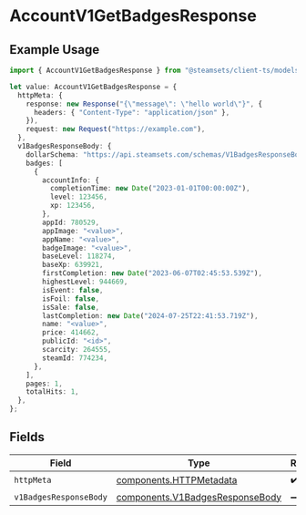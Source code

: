 # AccountV1GetBadgesResponse

## Example Usage

```typescript
import { AccountV1GetBadgesResponse } from "@steamsets/client-ts/models/operations";

let value: AccountV1GetBadgesResponse = {
  httpMeta: {
    response: new Response("{\"message\": \"hello world\"}", {
      headers: { "Content-Type": "application/json" },
    }),
    request: new Request("https://example.com"),
  },
  v1BadgesResponseBody: {
    dollarSchema: "https://api.steamsets.com/schemas/V1BadgesResponseBody.json",
    badges: [
      {
        accountInfo: {
          completionTime: new Date("2023-01-01T00:00:00Z"),
          level: 123456,
          xp: 123456,
        },
        appId: 780529,
        appImage: "<value>",
        appName: "<value>",
        badgeImage: "<value>",
        baseLevel: 118274,
        baseXp: 639921,
        firstCompletion: new Date("2023-06-07T02:45:53.539Z"),
        highestLevel: 944669,
        isEvent: false,
        isFoil: false,
        isSale: false,
        lastCompletion: new Date("2024-07-25T22:41:53.719Z"),
        name: "<value>",
        price: 414662,
        publicId: "<id>",
        scarcity: 264555,
        steamId: 774234,
      },
    ],
    pages: 1,
    totalHits: 1,
  },
};
```

## Fields

| Field                                                                              | Type                                                                               | Required                                                                           | Description                                                                        |
| ---------------------------------------------------------------------------------- | ---------------------------------------------------------------------------------- | ---------------------------------------------------------------------------------- | ---------------------------------------------------------------------------------- |
| `httpMeta`                                                                         | [components.HTTPMetadata](../../models/components/httpmetadata.md)                 | :heavy_check_mark:                                                                 | N/A                                                                                |
| `v1BadgesResponseBody`                                                             | [components.V1BadgesResponseBody](../../models/components/v1badgesresponsebody.md) | :heavy_minus_sign:                                                                 | OK                                                                                 |